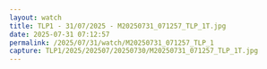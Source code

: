 ```yaml
---
layout: watch
title: TLP1 - 31/07/2025 - M20250731_071257_TLP_1T.jpg
date: 2025-07-31 07:12:57
permalink: /2025/07/31/watch/M20250731_071257_TLP_1
capture: TLP1/2025/202507/20250730/M20250731_071257_TLP_1T.jpg
---
```

